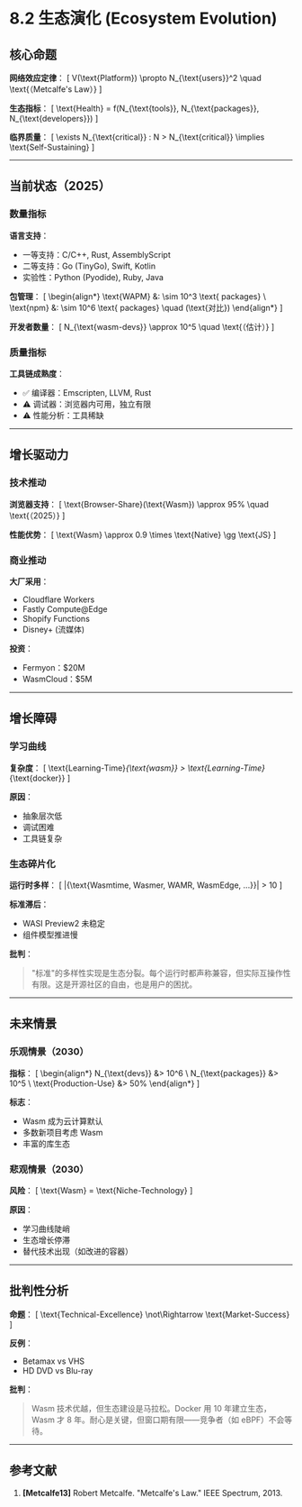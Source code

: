 # 8.2 生态演化 (Ecosystem Evolution)

## 核心命题

**网络效应定律**：
\[
V(\text{Platform}) \propto N_{\text{users}}^2 \quad \text{（Metcalfe's Law）}
\]

**生态指标**：
\[
\text{Health} = f(N_{\text{tools}}, N_{\text{packages}}, N_{\text{developers}})
\]

**临界质量**：
\[
\exists N_{\text{critical}} : N > N_{\text{critical}} \implies \text{Self-Sustaining}
\]

---

## 当前状态（2025）

### 数量指标

**语言支持**：

- 一等支持：C/C++, Rust, AssemblyScript
- 二等支持：Go (TinyGo), Swift, Kotlin
- 实验性：Python (Pyodide), Ruby, Java

**包管理**：
\[
\begin{align*}
\text{WAPM} &: \sim 10^3 \text{ packages} \\
\text{npm} &: \sim 10^6 \text{ packages} \quad (\text{对比})
\end{align*}
\]

**开发者数量**：
\[
N_{\text{wasm-devs}} \approx 10^5 \quad \text{（估计）}
\]

### 质量指标

**工具链成熟度**：

- ✅ 编译器：Emscripten, LLVM, Rust
- ⚠️ 调试器：浏览器内可用，独立有限
- ⚠️ 性能分析：工具稀缺

---

## 增长驱动力

### 技术推动

**浏览器支持**：
\[
\text{Browser-Share}(\text{Wasm}) \approx 95\% \quad \text{（2025）}
\]

**性能优势**：
\[
\text{Wasm} \approx 0.9 \times \text{Native} \gg \text{JS}
\]

### 商业推动

**大厂采用**：

- Cloudflare Workers
- Fastly Compute@Edge
- Shopify Functions
- Disney+ (流媒体)

**投资**：

- Fermyon：$20M
- WasmCloud：$5M

---

## 增长障碍

### 学习曲线

**复杂度**：
\[
\text{Learning-Time}_{\text{wasm}} > \text{Learning-Time}_{\text{docker}}
\]

**原因**：

- 抽象层次低
- 调试困难
- 工具链复杂

### 生态碎片化

**运行时多样**：
\[
|\{\text{Wasmtime, Wasmer, WAMR, WasmEdge, ...}\}| > 10
\]

**标准滞后**：

- WASI Preview2 未稳定
- 组件模型推进慢

**批判**：
> "标准"的多样性实现是生态分裂。每个运行时都声称兼容，但实际互操作性有限。这是开源社区的自由，也是用户的困扰。

---

## 未来情景

### 乐观情景（2030）

**指标**：
\[
\begin{align*}
N_{\text{devs}} &> 10^6 \\
N_{\text{packages}} &> 10^5 \\
\text{Production-Use} &> 50\%
\end{align*}
\]

**标志**：

- Wasm 成为云计算默认
- 多数新项目考虑 Wasm
- 丰富的库生态

### 悲观情景（2030）

**风险**：
\[
\text{Wasm} = \text{Niche-Technology}
\]

**原因**：

- 学习曲线陡峭
- 生态增长停滞
- 替代技术出现（如改进的容器）

---

## 批判性分析

**命题**：
\[
\text{Technical-Excellence} \not\Rightarrow \text{Market-Success}
\]

**反例**：

- Betamax vs VHS
- HD DVD vs Blu-ray

**批判**：
> Wasm 技术优越，但生态建设是马拉松。Docker 用 10 年建立生态，Wasm 才 8 年。耐心是关键，但窗口期有限——竞争者（如 eBPF）不会等待。

---

## 参考文献

1. **[Metcalfe13]** Robert Metcalfe. "Metcalfe's Law." IEEE Spectrum, 2013.
